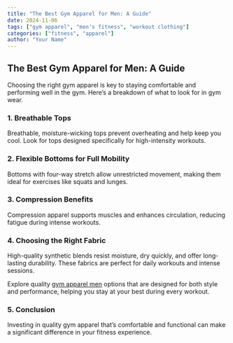 ```yaml
---
title: "The Best Gym Apparel for Men: A Guide"
date: 2024-11-06
tags: ["gym apparel", "men's fitness", "workout clothing"]
categories: ["fitness", "apparel"]
author: "Your Name"
---
```


## The Best Gym Apparel for Men: A Guide

Choosing the right gym apparel is key to staying comfortable and performing well in the gym. Here’s a breakdown of what to look for in gym wear.

### 1. Breathable Tops

Breathable, moisture-wicking tops prevent overheating and help keep you cool. Look for tops designed specifically for high-intensity workouts.

### 2. Flexible Bottoms for Full Mobility

Bottoms with four-way stretch allow unrestricted movement, making them ideal for exercises like squats and lunges.

### 3. Compression Benefits

Compression apparel supports muscles and enhances circulation, reducing fatigue during intense workouts.

### 4. Choosing the Right Fabric

High-quality synthetic blends resist moisture, dry quickly, and offer long-lasting durability. These fabrics are perfect for daily workouts and intense sessions.

Explore quality [gym apparel men](https://www.radowl.co.in) options that are designed for both style and performance, helping you stay at your best during every workout.

### 5. Conclusion

Investing in quality gym apparel that’s comfortable and functional can make a significant difference in your fitness experience.
